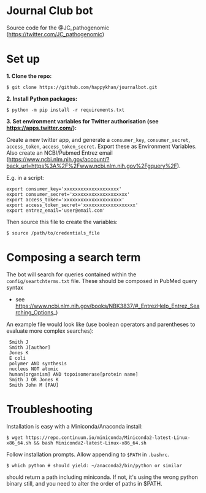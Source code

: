 Journal Club bot
================

Source code for the @JC_pathogenomic (https://twitter.com/JC_pathogenomic)


# Set up


**1. Clone the repo:**

    $ git clone https://github.com/happykhan/journalbot.git


**2. Install Python packages:**

    $ python -m pip install -r requirements.txt


**3. Set environment variables for Twitter authorisation (see https://apps.twitter.com/):**

Create a new twitter app, and generate a `consumer_key`, `consumer_secret`, `access_token`, `access_token_secret`. Export these as Environment Variables.
Also create an NCBI/Pubmed Entrez email (https://www.ncbi.nlm.nih.gov/account/?back_url=https%3A%2F%2Fwww.ncbi.nlm.nih.gov%2Fgquery%2F).

E.g. in a script:

    export consumer_key='xxxxxxxxxxxxxxxxxxxx'
    export consumer_secret='xxxxxxxxxxxxxxxxxxxx'
    export access_token='xxxxxxxxxxxxxxxxxxxxx'
    export access_token_secret='xxxxxxxxxxxxxxxxxxx'
    export entrez_email='user@email.com'

Then source this file to create the variables:

    $ source /path/to/credentials_file

# Composing a search term

The bot will search for queries contained within the `config/seartchterms.txt` file. These should be composed in PubMed query syntax
- see https://www.ncbi.nlm.nih.gov/books/NBK3837/#_EntrezHelp_Entrez_Searching_Options_)

An example file would look like (use boolean operators and parentheses to evaluate more
complex searches):

     Smith J
     Smith J[author]
     Jones K
     E coli
     polymer AND synthesis
     nucleus NOT atomic
     human[organism] AND topoisomerase[protein name]
     Smith J OR Jones K
     Smith John M [FAU]


# Troubleshooting

Installation is easy with a Miniconda/Anaconda install:

    $ wget https://repo.continuum.io/miniconda/Miniconda2-latest-Linux-x86_64.sh && bash Miniconda2-latest-Linux-x86_64.sh

Follow installation prompts. Allow appending to `$PATH` in `.bashrc`.

    $ which python # should yield: ~/anaconda2/bin/python or similar

should return a path including miniconda. If not, it's using the wrong python binary still, and you need to alter the order of paths in $PATH.
